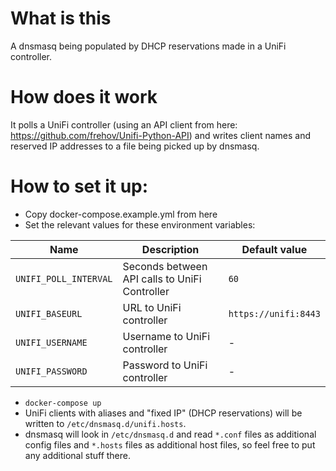 # What is this

A dnsmasq being populated by DHCP reservations made in a UniFi controller.

# How does it work

It polls a UniFi controller (using an API client from here: https://github.com/frehov/Unifi-Python-API) and writes
client names and reserved IP addresses to a file being picked up by dnsmasq.

# How to set it up:

* Copy docker-compose.example.yml from here
* Set the relevant values for these environment variables:

| Name                    | Description                                   | Default value        |
|-------------------------|-----------------------------------------------|----------------------|
| `UNIFI_POLL_INTERVAL`   | Seconds between API calls to UniFi Controller | `60`                 |
| `UNIFI_BASEURL`         | URL to UniFi controller                       | `https://unifi:8443` |
| `UNIFI_USERNAME`        | Username to UniFi controller                  | -                    |
| `UNIFI_PASSWORD`        | Password to UniFi controller                  | -                    |

* `docker-compose up`
* UniFi clients with aliases and "fixed IP" (DHCP reservations) will be written to `/etc/dnsmasq.d/unifi.hosts`.
* dnsmasq will look in `/etc/dnsmasq.d` and read `*.conf` files as additional config files and `*.hosts` files as additional host files, so feel free to put any additional stuff there.
